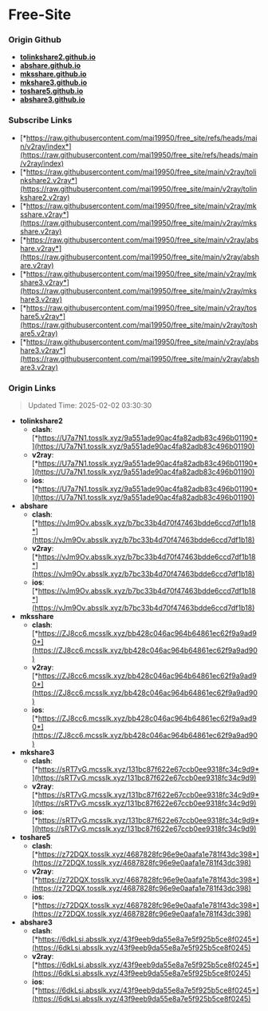 # Free-Site

### Origin Github

- [**tolinkshare2.github.io**](https://github.com/tolinkshare2/tolinkshare2.github.io)
- [**abshare.github.io**](https://github.com/abshare/abshare.github.io)
- [**mksshare.github.io**](https://github.com/mksshare/mksshare.github.io)
- [**mkshare3.github.io**](https://github.com/mkshare3/mkshare3.github.io)
- [**toshare5.github.io**](https://github.com/toshare5/toshare5.github.io)
- [**abshare3.github.io**](https://github.com/abshare3/abshare3.github.io)

### Subscribe Links

- [*https://raw.githubusercontent.com/mai19950/free_site/refs/heads/main/v2ray/index*](https://raw.githubusercontent.com/mai19950/free_site/refs/heads/main/v2ray/index)
- [*https://raw.githubusercontent.com/mai19950/free_site/main/v2ray/tolinkshare2.v2ray*](https://raw.githubusercontent.com/mai19950/free_site/main/v2ray/tolinkshare2.v2ray)
- [*https://raw.githubusercontent.com/mai19950/free_site/main/v2ray/mksshare.v2ray*](https://raw.githubusercontent.com/mai19950/free_site/main/v2ray/mksshare.v2ray)
- [*https://raw.githubusercontent.com/mai19950/free_site/main/v2ray/abshare.v2ray*](https://raw.githubusercontent.com/mai19950/free_site/main/v2ray/abshare.v2ray)
- [*https://raw.githubusercontent.com/mai19950/free_site/main/v2ray/mkshare3.v2ray*](https://raw.githubusercontent.com/mai19950/free_site/main/v2ray/mkshare3.v2ray)
- [*https://raw.githubusercontent.com/mai19950/free_site/main/v2ray/toshare5.v2ray*](https://raw.githubusercontent.com/mai19950/free_site/main/v2ray/toshare5.v2ray)
- [*https://raw.githubusercontent.com/mai19950/free_site/main/v2ray/abshare3.v2ray*](https://raw.githubusercontent.com/mai19950/free_site/main/v2ray/abshare3.v2ray)

### Origin Links

> Updated Time: 2025-02-02 03:30:30

- **tolinkshare2**
  - **clash**: [*https://U7a7N1.tosslk.xyz/9a551ade90ac4fa82adb83c496b01190*](https://U7a7N1.tosslk.xyz/9a551ade90ac4fa82adb83c496b01190)
  - **v2ray**: [*https://U7a7N1.tosslk.xyz/9a551ade90ac4fa82adb83c496b01190*](https://U7a7N1.tosslk.xyz/9a551ade90ac4fa82adb83c496b01190)
  - **ios**: [*https://U7a7N1.tosslk.xyz/9a551ade90ac4fa82adb83c496b01190*](https://U7a7N1.tosslk.xyz/9a551ade90ac4fa82adb83c496b01190)
- **abshare**
  - **clash**: [*https://vJm9Ov.absslk.xyz/b7bc33b4d70f47463bdde6ccd7df1b18*](https://vJm9Ov.absslk.xyz/b7bc33b4d70f47463bdde6ccd7df1b18)
  - **v2ray**: [*https://vJm9Ov.absslk.xyz/b7bc33b4d70f47463bdde6ccd7df1b18*](https://vJm9Ov.absslk.xyz/b7bc33b4d70f47463bdde6ccd7df1b18)
  - **ios**: [*https://vJm9Ov.absslk.xyz/b7bc33b4d70f47463bdde6ccd7df1b18*](https://vJm9Ov.absslk.xyz/b7bc33b4d70f47463bdde6ccd7df1b18)
- **mksshare**
  - **clash**: [*https://ZJ8cc6.mcsslk.xyz/bb428c046ac964b64861ec62f9a9ad90*](https://ZJ8cc6.mcsslk.xyz/bb428c046ac964b64861ec62f9a9ad90)
  - **v2ray**: [*https://ZJ8cc6.mcsslk.xyz/bb428c046ac964b64861ec62f9a9ad90*](https://ZJ8cc6.mcsslk.xyz/bb428c046ac964b64861ec62f9a9ad90)
  - **ios**: [*https://ZJ8cc6.mcsslk.xyz/bb428c046ac964b64861ec62f9a9ad90*](https://ZJ8cc6.mcsslk.xyz/bb428c046ac964b64861ec62f9a9ad90)
- **mkshare3**
  - **clash**: [*https://sRT7vG.mcsslk.xyz/131bc87f622e67ccb0ee9318fc34c9d9*](https://sRT7vG.mcsslk.xyz/131bc87f622e67ccb0ee9318fc34c9d9)
  - **v2ray**: [*https://sRT7vG.mcsslk.xyz/131bc87f622e67ccb0ee9318fc34c9d9*](https://sRT7vG.mcsslk.xyz/131bc87f622e67ccb0ee9318fc34c9d9)
  - **ios**: [*https://sRT7vG.mcsslk.xyz/131bc87f622e67ccb0ee9318fc34c9d9*](https://sRT7vG.mcsslk.xyz/131bc87f622e67ccb0ee9318fc34c9d9)
- **toshare5**
  - **clash**: [*https://z72DQX.tosslk.xyz/4687828fc96e9e0aafa1e781f43dc398*](https://z72DQX.tosslk.xyz/4687828fc96e9e0aafa1e781f43dc398)
  - **v2ray**: [*https://z72DQX.tosslk.xyz/4687828fc96e9e0aafa1e781f43dc398*](https://z72DQX.tosslk.xyz/4687828fc96e9e0aafa1e781f43dc398)
  - **ios**: [*https://z72DQX.tosslk.xyz/4687828fc96e9e0aafa1e781f43dc398*](https://z72DQX.tosslk.xyz/4687828fc96e9e0aafa1e781f43dc398)
- **abshare3**
  - **clash**: [*https://6dkLsi.absslk.xyz/43f9eeb9da55e8a7e5f925b5ce8f0245*](https://6dkLsi.absslk.xyz/43f9eeb9da55e8a7e5f925b5ce8f0245)
  - **v2ray**: [*https://6dkLsi.absslk.xyz/43f9eeb9da55e8a7e5f925b5ce8f0245*](https://6dkLsi.absslk.xyz/43f9eeb9da55e8a7e5f925b5ce8f0245)
  - **ios**: [*https://6dkLsi.absslk.xyz/43f9eeb9da55e8a7e5f925b5ce8f0245*](https://6dkLsi.absslk.xyz/43f9eeb9da55e8a7e5f925b5ce8f0245)
